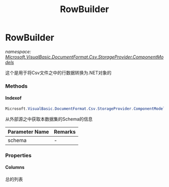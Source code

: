 ﻿---
title: RowBuilder
---

# RowBuilder
_namespace: [Microsoft.VisualBasic.DocumentFormat.Csv.StorageProvider.ComponentModels](N-Microsoft.VisualBasic.DocumentFormat.Csv.StorageProvider.ComponentModels.html)_

这个是用于将Csv文件之中的行数据转换为.NET对象的



### Methods

#### Indexof
```csharp
Microsoft.VisualBasic.DocumentFormat.Csv.StorageProvider.ComponentModels.RowBuilder.Indexof(Microsoft.VisualBasic.DocumentFormat.Csv.StorageProvider.ComponentModels.ISchema)
```
从外部源之中获取本数据集的Schema的信息

|Parameter Name|Remarks|
|--------------|-------|
|schema|-|



### Properties

#### Columns
总的列表
